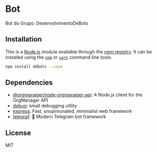 # Bot
Bot do Grupo: DesenvolvimentoDeBots

## Installation

This is a [Node.js](https://nodejs.org/) module available through the
[npm registry](https://www.npmjs.com/). It can be installed using the
[`npm`](https://docs.npmjs.com/getting-started/installing-npm-packages-locally)
or
[`yarn`](https://yarnpkg.com/en/)
command line tools.

```sh
npm install ddbots --save
```

## Dependencies

- [@orgmanager/node-orgmanager-api](https://ghub.io/@orgmanager/node-orgmanager-api): A Node.js client for the OrgManager API
- [debug](https://ghub.io/debug): small debugging utility
- [express](https://ghub.io/express): Fast, unopinionated, minimalist web framework
- [telegraf](https://ghub.io/telegraf): 📡 Modern Telegram bot framework

## License

MIT
